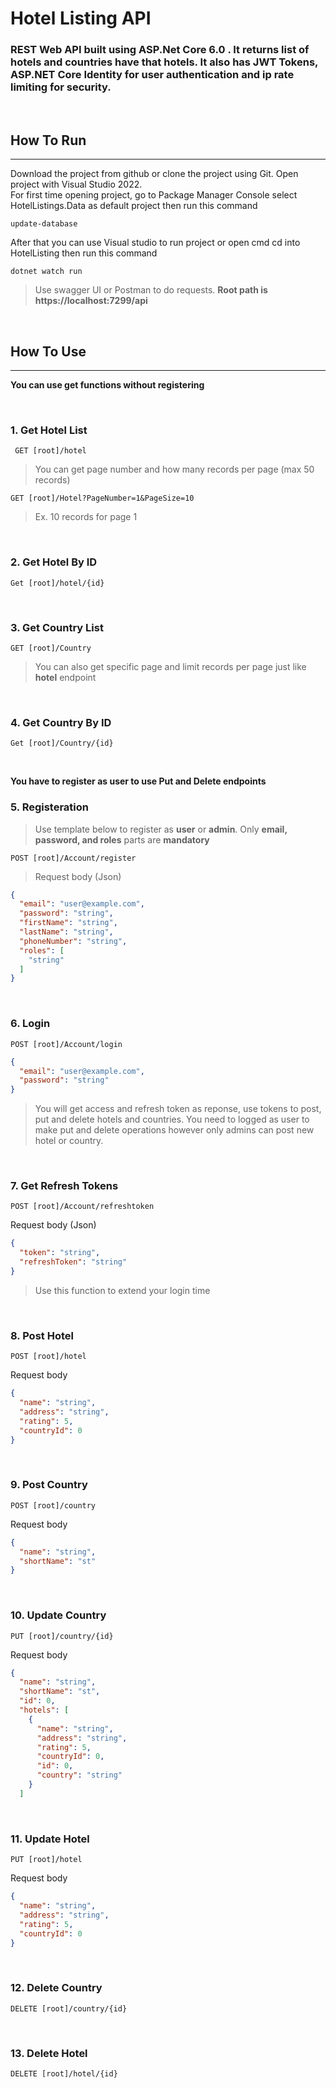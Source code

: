 # Hotel Listing API

### REST Web API built using ASP.Net Core 6.0 . It returns list of hotels and countries have that hotels. It also has JWT Tokens, ASP.NET Core Identity for user authentication and ip rate limiting for security. 

<br>

## How To Run
---

Download the project from github or clone the project using Git. Open project with Visual Studio 2022.
<br/>
For first time opening project, go to Package Manager Console select HotelListings.Data as default project then run this command
    
    update-database

After that you can use Visual studio to run project or open cmd cd into HotelListing then run this command
    
    dotnet watch run

>Use swagger UI or Postman to do requests. **Root path is https://localhost:7299/api**

<br>

## How To Use
---
**You can use get functions without registering**

 <br>

### 1. Get Hotel List
     GET [root]/hotel
>You can get page number and how many records per page (max 50 records) 


    GET [root]/Hotel?PageNumber=1&PageSize=10
 >Ex. 10 records for page 1
 
 <br>

### 2. Get Hotel By ID
    Get [root]/hotel/{id}

<br>

### 3. Get Country List
    GET [root]/Country

> You can also get specific page and limit records per page just like **hotel** endpoint  

<br>

### 4. Get Country By ID
    Get [root]/Country/{id}

<br>

**You have to register as user to use Put and Delete endpoints**

 ### 5. Registeration

> Use template below to register as **user** or **admin**. Only **email, password, and roles** parts are **mandatory**

    POST [root]/Account/register
    
>Request body (Json) 

```json
{
  "email": "user@example.com",
  "password": "string",
  "firstName": "string",
  "lastName": "string",
  "phoneNumber": "string",
  "roles": [
    "string"
  ]
}
```


<br>

### 6. Login

    POST [root]/Account/login

```Json
{
  "email": "user@example.com",
  "password": "string"
}
```

> You will get access and refresh token as reponse, use tokens to post, put and delete hotels and countries. You need to logged as user to make put and delete operations however only admins can post new hotel or country.

<br>

### 7. Get Refresh Tokens
    POST [root]/Account/refreshtoken

Request body (Json)

```json
{
  "token": "string",
  "refreshToken": "string"
}
```

> Use this function to extend your login time

<br>

### 8. Post Hotel

    POST [root]/hotel

Request body

```json
{
  "name": "string",
  "address": "string",
  "rating": 5,
  "countryId": 0
}
```

<br>

### 9. Post Country

    POST [root]/country

Request body

``` json
{
  "name": "string",
  "shortName": "st"
}
```
<br>

### 10. Update Country

    PUT [root]/country/{id}

Request body

```json
{
  "name": "string",
  "shortName": "st",
  "id": 0,
  "hotels": [
    {
      "name": "string",
      "address": "string",
      "rating": 5,
      "countryId": 0,
      "id": 0,
      "country": "string"
    }
  ]
```

<br>

### 11. Update Hotel

    PUT [root]/hotel

Request body

```json
{
  "name": "string",
  "address": "string",
  "rating": 5,
  "countryId": 0
}
```

<br>

### 12. Delete Country
    DELETE [root]/country/{id}

<br>

### 13. Delete Hotel
    DELETE [root]/hotel/{id}
